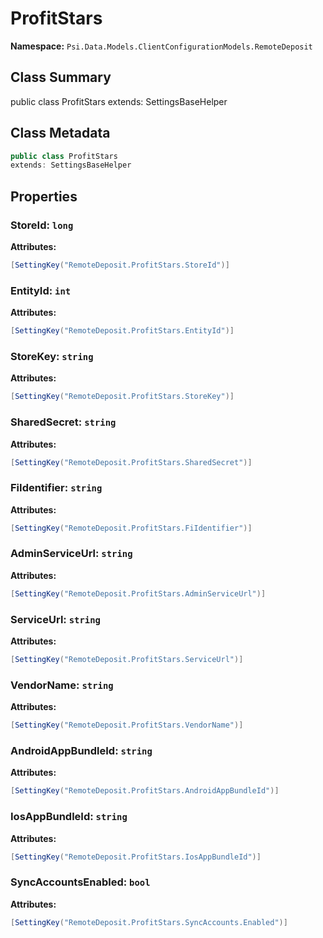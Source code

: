 # ProfitStars

**Namespace:** `Psi.Data.Models.ClientConfigurationModels.RemoteDeposit`

## Class Summary

public class ProfitStars
extends: SettingsBaseHelper

## Class Metadata

```typescript
public class ProfitStars
extends: SettingsBaseHelper
```

## Properties

### StoreId: `long`

**Attributes:**
```csharp
[SettingKey("RemoteDeposit.ProfitStars.StoreId")]
```

### EntityId: `int`

**Attributes:**
```csharp
[SettingKey("RemoteDeposit.ProfitStars.EntityId")]
```

### StoreKey: `string`

**Attributes:**
```csharp
[SettingKey("RemoteDeposit.ProfitStars.StoreKey")]
```

### SharedSecret: `string`

**Attributes:**
```csharp
[SettingKey("RemoteDeposit.ProfitStars.SharedSecret")]
```

### FiIdentifier: `string`

**Attributes:**
```csharp
[SettingKey("RemoteDeposit.ProfitStars.FiIdentifier")]
```

### AdminServiceUrl: `string`

**Attributes:**
```csharp
[SettingKey("RemoteDeposit.ProfitStars.AdminServiceUrl")]
```

### ServiceUrl: `string`

**Attributes:**
```csharp
[SettingKey("RemoteDeposit.ProfitStars.ServiceUrl")]
```

### VendorName: `string`

**Attributes:**
```csharp
[SettingKey("RemoteDeposit.ProfitStars.VendorName")]
```

### AndroidAppBundleId: `string`

**Attributes:**
```csharp
[SettingKey("RemoteDeposit.ProfitStars.AndroidAppBundleId")]
```

### IosAppBundleId: `string`

**Attributes:**
```csharp
[SettingKey("RemoteDeposit.ProfitStars.IosAppBundleId")]
```

### SyncAccountsEnabled: `bool`

**Attributes:**
```csharp
[SettingKey("RemoteDeposit.ProfitStars.SyncAccounts.Enabled")]
```
